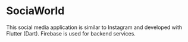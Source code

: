 # SociaWorld
This social media application is similar to Instagram and developed with Flutter (Dart). Firebase is used for backend services.
